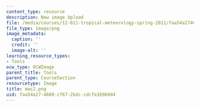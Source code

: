 ```yaml
---
content_type: resource
description: New image Upload
file: /media/courses/12-811-tropical-meteorology-spring-2011/faa54a274680cf672bdccdcfe1b9b944_mac2.png
file_type: image/png
image_metadata:
  caption: ''
  credit: ''
  image-alt: ''
learning_resource_types:
- Tools
ocw_type: OCWImage
parent_title: Tools
parent_type: CourseSection
resourcetype: Image
title: mac2.png
uid: faa54a27-4680-cf67-2bdc-cdcfe1b9b944
---
```

